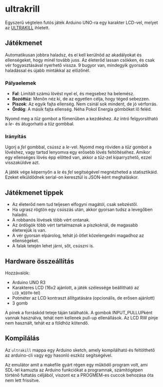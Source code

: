 # ultrakrill
Egyszerű végtelen futós játék Arduino UNO-ra egy karakter LCD-vel, melyet az [ULTRAKILL](https://en.wikipedia.org/wiki/Ultrakill) ihletett.

## Játékmenet
Automatikusan jobbra haladsz, és el kell kerülnöd az akadályokat és ellenségeket, hogy minél tovább juss. Az életerőd lassan csökken, és csak vér fogyasztásával nyerhető vissza. 9 bugyor van, mindegyik gyorsabb haladással és újabb mintákkal az előzőnél.

### Pályaelemek
- **Fal**: Limitált számú lövést nyel el, és megsebez ha belemész.
- **Bozóttúz**: Menőn néz ki, de az egyetlen célja, hogy téged sebezzen.
- **Piszok**: Az egyik fajta ellenség. Nem csinál sok mindent, de jó vérforrás.
- **Ördög**: A másik fajta ellenség. Néha Pokol Energia gömböket lő feléd.

Nyomd meg a *tűz* gombot a főmenüben a kezdéshez. Az intró felgyorsítható a *le*- és átugorható a *tűz* gombbal.

### Irányítás
Ugorj a *fel* gombbal, csússz a *le*-vel.
Nyomd meg röviden a *tűz* gombot a lövéshez, vagy tartsd lenyomva egy erősebb lövés feltöltéséhez.
Amikor egy ellenséges lövés épp előtted van, akkor a *tűz*-zel kiparryzhető, ezzel visszaküldve azt.

A játék vége képernyőn a *le* és *fel* segítségével megnézheted a statisztikáid. Ezeket elküldődnek serial-on keresztül is JSON-ként meghaláskor.

## Játékmenet tippek
- Az életerőd nem tud teljesen elfogyni magától, csak sebzéstől.
- Ha ugrasz rögtön egy csúszás után, akkor gyorsan tudsz a levegőben haladni.
- A robbanós lövések több vért ontanak.
- Az ördögök több vért tartalmaznak a piszkoknál, de magasabb életerejük is van.
- A vér gyorsan elpárolog, tehát jó ötlet közelengedni magadhoz az ellenségeket.
- A falak tetején lehet járni, sőt, csúszni is.

## Hardware összeállítás
Hozzávalók:
- Arduino UNO R3
- Karakteres LCD (16x2 ajánlott, a játék szélessége beállítható az `LCD_WIDTH`-tel)
- Potméter az LCD kontraszt állítgatására (opcionális, de erősen ajánlott)
- 3 gomb

A pinek a forráskód teteje táján találhatók. A gombok INPUT\_PULLUPként vannak használva, tehát nem kellenek pull-up ellenállások. Az LCD RW pinje nem használt, tehát ez a földhöz kötendő.

## Kompilálás
Az `ultrakill` mappa egy Arduino sketch, amely kompilálható és feltölthető az arduino-cli vagy egy hasonló eszköz segítségével.

Az emulátor amit a makefile gyárt régen egy működő program volt, ami SDL-lel kamuzta az Arduino funkciókat a programnak, számítógépen történő futtatás céljából, viszont ez a PROGMEM-es cuccok behozása óta nem lett frissítve.
